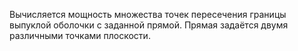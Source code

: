 Вычисляется мощность множества точек пересечения границы выпуклой оболочки с заданной прямой. Прямая задаётся двумя различными точками плоскости.
